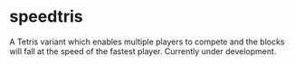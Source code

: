 speedtris
=========

A Tetris variant which enables multiple players to compete and the blocks will fall at the speed of the fastest player.
Currently under development.
